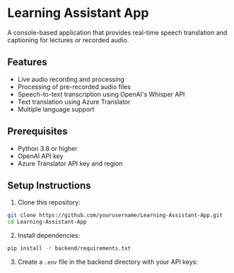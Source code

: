# Learning Assistant App

A console-based application that provides real-time speech translation and captioning for lectures or recorded audio.

## Features

- Live audio recording and processing
- Processing of pre-recorded audio files
- Speech-to-text transcription using OpenAI's Whisper API
- Text translation using Azure Translator
- Multiple language support

## Prerequisites

- Python 3.8 or higher
- OpenAI API key
- Azure Translator API key and region

## Setup Instructions

1. Clone this repository:
```bash
git clone https://github.com/yourusername/Learning-Assistant-App.git
cd Learning-Assistant-App
```

2. Install dependencies:
```bash
pip install -r backend/requirements.txt
```

3. Create a `.env` file in the backend directory with your API keys:
